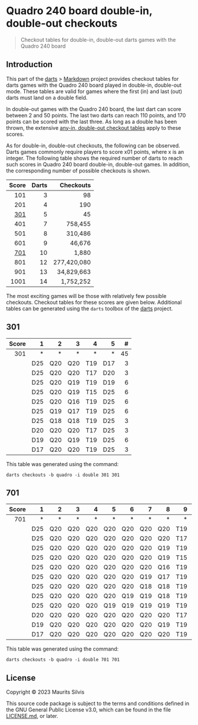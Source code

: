 # Quadro 240 board double-in, double-out checkouts

> Checkout tables for double-in, double-out darts games with the Quadro 240 board

## Introduction

This part of the [darts](https://github.com/mauritssilvis/darts) > [Markdown](../..) project provides checkout tables for darts games with the Quadro 240 board played in double-in, double-out mode.
These tables are valid for games where the first (in) and last (out) darts must land on a double field.

In double-out games with the Quadro 240 board, the last dart can score between 2 and 50 points.
The last two darts can reach 110 points, and 170 points can be scored with the last three.
As long as a double has been thrown, the extensive [any-in, double-out checkout tables](Quadro_any_in_double_out.md) apply to these scores.

As for double-in, double-out checkouts, the following can be observed.
Darts games commonly require players to score x01 points, where x is an integer.
The following table shows the required number of darts to reach such scores in Quadro 240 board double-in, double-out games.
In addition, the corresponding number of possible checkouts is shown.

|       Score | Darts |   Checkouts |
|------------:|------:|------------:|
|         101 |     3 |          98 |
|         201 |     4 |         190 |
| [301](#301) |     5 |          45 |
|         401 |     7 |     758,455 |
|         501 |     8 |     310,486 |
|         601 |     9 |      46,676 |
| [701](#701) |    10 |       1,880 |
|         801 |    12 | 277,420,080 |
|         901 |    13 |  34,829,663 |
|        1001 |    14 |   1,752,252 |

The most exciting games will be those with relatively few possible checkouts.
Checkout tables for these scores are given below.
Additional tables can be generated using the `darts` toolbox of the [darts](https://github.com/mauritssilvis/darts) project.

## 301

| Score |   1 |   2 |   3 |   4 |   5 |  # |
|------:|----:|----:|----:|----:|----:|---:|
|   301 |   * |   * |   * |   * |   * | 45 |
|       | D25 | Q20 | Q20 | T19 | D17 |  3 |
|       | D25 | Q20 | Q20 | T17 | D20 |  3 |
|       | D25 | Q20 | Q19 | T19 | D19 |  6 |
|       | D25 | Q20 | Q19 | T15 | D25 |  6 |
|       | D25 | Q20 | Q16 | T19 | D25 |  6 |
|       | D25 | Q19 | Q17 | T19 | D25 |  6 |
|       | D25 | Q18 | Q18 | T19 | D25 |  3 |
|       | D20 | Q20 | Q20 | T17 | D25 |  3 |
|       | D19 | Q20 | Q19 | T19 | D25 |  6 |
|       | D17 | Q20 | Q20 | T19 | D25 |  3 |

This table was generated using the command:

```shell
darts checkouts -b quadro -i double 301 301
```

## 701

| Score |   1 |   2 |   3 |   4 |   5 |   6 |   7 |   8 |   9 |  10 |     # |
|------:|----:|----:|----:|----:|----:|----:|----:|----:|----:|----:|------:|
|   701 |   * |   * |   * |   * |   * |   * |   * |   * |   * |   * | 1,880 |
|       | D25 | Q20 | Q20 | Q20 | Q20 | Q20 | Q20 | Q20 | T19 | D17 |     8 |
|       | D25 | Q20 | Q20 | Q20 | Q20 | Q20 | Q20 | Q20 | T17 | D20 |     8 |
|       | D25 | Q20 | Q20 | Q20 | Q20 | Q20 | Q20 | Q19 | T19 | D19 |    56 |
|       | D25 | Q20 | Q20 | Q20 | Q20 | Q20 | Q20 | Q19 | T15 | D25 |    56 |
|       | D25 | Q20 | Q20 | Q20 | Q20 | Q20 | Q20 | Q16 | T19 | D25 |    56 |
|       | D25 | Q20 | Q20 | Q20 | Q20 | Q20 | Q19 | Q17 | T19 | D25 |   336 |
|       | D25 | Q20 | Q20 | Q20 | Q20 | Q20 | Q18 | Q18 | T19 | D25 |   168 |
|       | D25 | Q20 | Q20 | Q20 | Q20 | Q19 | Q19 | Q18 | T19 | D25 |   840 |
|       | D25 | Q20 | Q20 | Q20 | Q19 | Q19 | Q19 | Q19 | T19 | D25 |   280 |
|       | D20 | Q20 | Q20 | Q20 | Q20 | Q20 | Q20 | Q20 | T17 | D25 |     8 |
|       | D19 | Q20 | Q20 | Q20 | Q20 | Q20 | Q20 | Q19 | T19 | D25 |    56 |
|       | D17 | Q20 | Q20 | Q20 | Q20 | Q20 | Q20 | Q20 | T19 | D25 |     8 |

This table was generated using the command:

```shell
darts checkouts -b quadro -i double 701 701
```

## License

Copyright © 2023 Maurits Silvis

This source code package is subject to the terms and conditions defined in the GNU General Public License v3.0, which can be found in the file [LICENSE.md](../../../LICENSE.md), or later.
